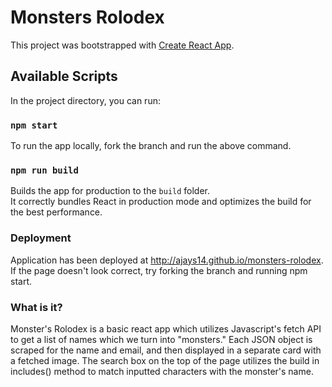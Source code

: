 # Monsters Rolodex

This project was bootstrapped with [Create React App](https://github.com/facebook/create-react-app).

## Available Scripts

In the project directory, you can run:

### `npm start`

To run the app locally, fork the branch and run the above command.

### `npm run build`

Builds the app for production to the `build` folder.\
It correctly bundles React in production mode and optimizes the build for the best performance.

### Deployment

Application has been deployed at http://ajays14.github.io/monsters-rolodex. If the page doesn't look correct, try forking the branch and running npm start.

### What is it?

Monster's Rolodex is a basic react app which utilizes Javascript's fetch API to get a list of names which we turn into "monsters." Each JSON object is scraped for the name and email, and then displayed in a separate card with a fetched image. The search box on the top of the page utilizes the build in includes() method to match inputted characters with the monster's name.


